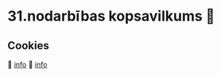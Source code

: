 # 31.nodarbības kopsavilkums :pushpin:

## Cookies

:link: [info](https://www.javascripttutorial.net/web-apis/javascript-cookies/)
:link: [info](https://bobbyhadz.com/blog/javascript-date-add-minutes)
